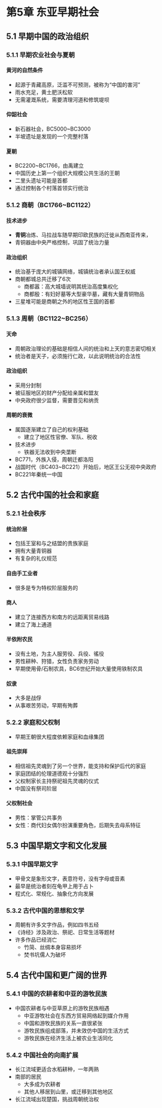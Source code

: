 # 第5章 东亚早期社会

## 5.1 早期中国的政治组织

### 5.1.1 早期农业社会与夏朝

#### 黄河的自然条件

* 起源于青藏高原，泛滥不可预测，被称为“中国的害河”
* 雨水充足，黄土肥沃松软
* 无需灌溉系统，需要清理河道和修筑堤坝

#### 仰韶社会

* 新石器社会，BC5000~BC3000
* 半坡遗址是发现的一个完整村落

#### 夏朝

* BC2200~BC1766，由禹建立
* 中国历史上第一个组织大规模公共生活的王朝
* 二里头遗址可能是首都
* 通过控制各个村落首领实行统治

### 5.1.2 商朝（BC1766~BC1122）

#### 技术进步

* **青铜**冶炼、马拉战车随早期印欧民族的迁徙从西南亚传来，
* 青铜器由中央严格控制，巩固了统治力量

#### 政治组织

* 统治基于庞大的城镇网络，城镇统治者承认国王权威
* 商朝都城总共迁移了6次
  * 商都嚣：高大城墙说明其统治高度集权化
  * 商都殷：有妇好墓等大型豪华墓，藏有大量青铜物品
* 三星堆可能是商朝之外的地区性王国的首都

### 5.1.3 周朝（BC1122~BC256）

#### 天命

* 周朝政治理论的基础是相信人间的统治和上天的意志密切相关
* 统治者是天子，必须施行仁政，以此说明统治的合法性

#### 政治组织

* 采用分封制
* 被征服地区的财产分配给亲属和盟友
* 中央政府很少监督，需要晋见和纳贡

#### 周朝的衰微

* 属国逐渐建立了自己的权利基础
  * 建立了地区性官僚、军队、税收
* 技术进步
  * 铁器无法收到中央垄断
* BC771，外族入侵，周朝迁都洛阳
* 战国时代（BC403~BC221）开始后，地区王公无视中央政府
* BC221年秦统一中国

## 5.2 古代中国的社会和家庭

### 5.2.1 社会秩序

#### 统治阶层

* 包括王室和与之结盟的贵族家庭
* 拥有大量青铜器
* 有复杂的礼仪规范

#### 自由手工业者

* 很多是专为特权阶层服务的

#### 商人

* 建立了连接西方和南方的远距离贸易线路
* 建立了海上通道

#### 半依附农民

* 没有土地，为主人服劳役、兵役、徭役
* 男性耕种、狩猎，女性负责家务劳动
* 早期使用骨/石制农具，BC6世纪开始大量使用铁制农具

#### 奴隶

* 大多是战俘
* 从事艰苦劳动，早期有殉葬

### 5.2.2 家庭和父权制

* 早期王朝很大程度依赖家庭和血缘集团

#### 祖先崇拜

* 相信祖先灵魂到了另一个世界，能支持和保护后代的家庭
* 家庭团结的伦理道德观十分强烈
* 父权制家长主持祭祀祖先灵魂的仪式
* 中国没有祭司阶层

#### 父权制社会

* 男性：掌管公共事务
* 女性：商代妇女偶尔扮演重要角色，后期失去母系特征

## 5.3 中国早期文字和文化发展

### 5.3.1 中国早期文字

* 甲骨文是象形文字，表意符号，没有字母或音素
* 最早是统治者刻在龟甲上用于占卜
* 程式化、常规化、抽象化方向发展

### 5.3.2 古代中国的思想和文学

* 周朝有许多文字作品，例如四书五经
* 《诗经》涉及政治、祭祀、日常生活等题材
* 许多作品已经消亡
  * 竹简、丝绸本身容易损坏
  * 焚书坑儒人为破坏

## 5.4 古代中国和更广阔的世界

### 5.4.1 中国的农耕者和中亚的游牧民族

* 中国农耕者与中亚草原上的游牧民族相遇
  * 中亚游牧社会在东西方贸易网络起到媒介作用
  * 中国和游牧民族的关系一直很紧张
  * 游牧民族组成部落，并未效仿中国的生活方式
  * 游牧民族在经济生活上被农业生活同化

### 5.4.2 中国社会的向南扩展

* 长江流域更适合水稻耕种，一年两熟
* 南部的居民
  * 大多成为农耕者
  * 其他人移居到山里，或迁移到其他地区
* 长江流域出现楚国，挑战周朝统治权

